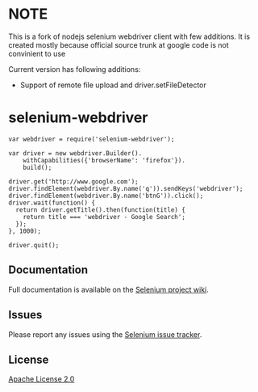 # NOTE

This is a fork of nodejs selenium webdriver client with few additions. 
It is created mostly because official source trunk at google code is not convinient to use

Current version has following additions:
- Support of remote file upload and driver.setFileDetector


# selenium-webdriver

    var webdriver = require('selenium-webdriver');

    var driver = new webdriver.Builder().
        withCapabilities({'browserName': 'firefox'}).
        build();

    driver.get('http://www.google.com');
    driver.findElement(webdriver.By.name('q')).sendKeys('webdriver');
    driver.findElement(webdriver.By.name('btnG')).click();
    driver.wait(function() {
      return driver.getTitle().then(function(title) {
        return title === 'webdriver - Google Search';
      });
    }, 1000);

    driver.quit();

## Documentation

Full documentation is available on the [Selenium project wiki](http://code.google.com/p/selenium/wiki/WebDriverJs "User guide").

## Issues

Please report any issues using the [Selenium issue tracker](https://code.google.com/p/selenium/issues/list).

## License

[Apache License 2.0](http://www.apache.org/licenses/LICENSE-2.0 "Apache 2")
